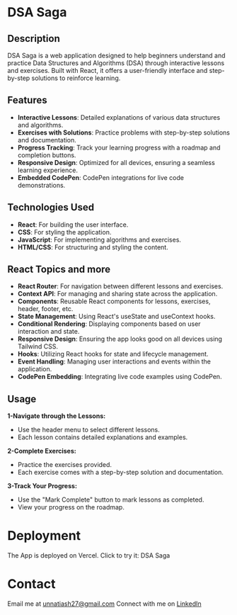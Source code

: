 # DSA Saga


## Description

DSA Saga is a web application designed to help beginners understand and practice Data Structures and Algorithms (DSA) through interactive lessons and exercises. Built with React, it offers a user-friendly interface and step-by-step solutions to reinforce learning.

## Features

- **Interactive Lessons**: Detailed explanations of various data structures and algorithms.
- **Exercises with Solutions**: Practice problems with step-by-step solutions and documentation.
- **Progress Tracking**: Track your learning progress with a roadmap and completion buttons.
- **Responsive Design**: Optimized for all devices, ensuring a seamless learning experience.
- **Embedded CodePen**: CodePen integrations for live code demonstrations.

## Technologies Used

- **React**: For building the user interface.
- **CSS**: For styling the application.
- **JavaScript**: For implementing algorithms and exercises.
- **HTML/CSS**: For structuring and styling the content.

## React Topics and more

- **React Router**: For navigation between different lessons and exercises.
- **Context API**: For managing and sharing state across the application.
- **Components**: Reusable React components for lessons, exercises, header, footer, etc.
- **State Management**: Using React's useState and useContext hooks.
- **Conditional Rendering**: Displaying components based on user interaction and state.
- **Responsive Design**: Ensuring the app looks good on all devices using Tailwind CSS.
- **Hooks**: Utilizing React hooks for state and lifecycle management.
- **Event Handling**: Managing user interactions and events within the application.
- **CodePen Embedding**: Integrating live code examples using CodePen.

## Usage

**1-Navigate through the Lessons:**

- Use the header menu to select different lessons.
- Each lesson contains detailed explanations and examples.

**2-Complete Exercises:**

- Practice the exercises provided.
- Each exercise comes with a step-by-step solution and documentation.

**3-Track Your Progress:**

- Use the "Mark Complete" button to mark lessons as completed.
- View your progress on the roadmap.

# Deployment

The App is deployed on Vercel. Click to try it: DSA Saga

# Contact

Email me at [unnatiash27@gmail.com](mailto:junnatiash27gmail.com)
Connect with me on [LinkedIn](https://www.linkedin.com/in/unnatiash27%C3%A9-2b783012a/)
